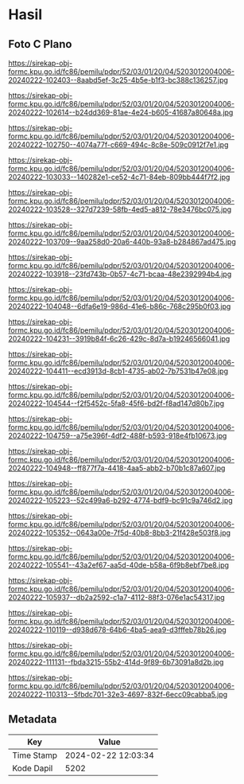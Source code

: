 # Hasil

## Foto C Plano

https://sirekap-obj-formc.kpu.go.id/fc86/pemilu/pdpr/52/03/01/20/04/5203012004006-20240222-102403--8aabd5ef-3c25-4b5e-b1f3-bc388c136257.jpg

https://sirekap-obj-formc.kpu.go.id/fc86/pemilu/pdpr/52/03/01/20/04/5203012004006-20240222-102614--b24dd369-81ae-4e24-b605-41687a80648a.jpg

https://sirekap-obj-formc.kpu.go.id/fc86/pemilu/pdpr/52/03/01/20/04/5203012004006-20240222-102750--4074a77f-c669-494c-8c8e-509c0912f7e1.jpg

https://sirekap-obj-formc.kpu.go.id/fc86/pemilu/pdpr/52/03/01/20/04/5203012004006-20240222-103033--140282e1-ce52-4c71-84eb-809bb444f7f2.jpg

https://sirekap-obj-formc.kpu.go.id/fc86/pemilu/pdpr/52/03/01/20/04/5203012004006-20240222-103528--327d7239-58fb-4ed5-a812-78e3476bc075.jpg

https://sirekap-obj-formc.kpu.go.id/fc86/pemilu/pdpr/52/03/01/20/04/5203012004006-20240222-103709--9aa258d0-20a6-440b-93a8-b284867ad475.jpg

https://sirekap-obj-formc.kpu.go.id/fc86/pemilu/pdpr/52/03/01/20/04/5203012004006-20240222-103918--23fd743b-0b57-4c71-bcaa-48e2392994b4.jpg

https://sirekap-obj-formc.kpu.go.id/fc86/pemilu/pdpr/52/03/01/20/04/5203012004006-20240222-104048--6dfa6e19-986d-41e6-b86c-768c295b0f03.jpg

https://sirekap-obj-formc.kpu.go.id/fc86/pemilu/pdpr/52/03/01/20/04/5203012004006-20240222-104231--3919b84f-6c26-429c-8d7a-b19246566041.jpg

https://sirekap-obj-formc.kpu.go.id/fc86/pemilu/pdpr/52/03/01/20/04/5203012004006-20240222-104411--ecd3913d-8cb1-4735-ab02-7b7531b47e08.jpg

https://sirekap-obj-formc.kpu.go.id/fc86/pemilu/pdpr/52/03/01/20/04/5203012004006-20240222-104544--f2f5452c-5fa8-45f6-bd2f-f8ad147d80b7.jpg

https://sirekap-obj-formc.kpu.go.id/fc86/pemilu/pdpr/52/03/01/20/04/5203012004006-20240222-104759--a75e396f-4df2-488f-b593-918e4fb10673.jpg

https://sirekap-obj-formc.kpu.go.id/fc86/pemilu/pdpr/52/03/01/20/04/5203012004006-20240222-104948--ff877f7a-4418-4aa5-abb2-b70b1c87a607.jpg

https://sirekap-obj-formc.kpu.go.id/fc86/pemilu/pdpr/52/03/01/20/04/5203012004006-20240222-105223--52c499a6-b292-4774-bdf9-bc91c9a746d2.jpg

https://sirekap-obj-formc.kpu.go.id/fc86/pemilu/pdpr/52/03/01/20/04/5203012004006-20240222-105352--0643a00e-7f5d-40b8-8bb3-21f428e503f8.jpg

https://sirekap-obj-formc.kpu.go.id/fc86/pemilu/pdpr/52/03/01/20/04/5203012004006-20240222-105541--43a2ef67-aa5d-40de-b58a-6f9b8ebf7be8.jpg

https://sirekap-obj-formc.kpu.go.id/fc86/pemilu/pdpr/52/03/01/20/04/5203012004006-20240222-105937--db2a2592-c1a7-4112-88f3-076e1ac54317.jpg

https://sirekap-obj-formc.kpu.go.id/fc86/pemilu/pdpr/52/03/01/20/04/5203012004006-20240222-110119--d938d678-64b6-4ba5-aea9-d3fffeb78b26.jpg

https://sirekap-obj-formc.kpu.go.id/fc86/pemilu/pdpr/52/03/01/20/04/5203012004006-20240222-111131--fbda3215-55b2-414d-9f89-6b73091a8d2b.jpg

https://sirekap-obj-formc.kpu.go.id/fc86/pemilu/pdpr/52/03/01/20/04/5203012004006-20240222-110313--5fbdc701-32e3-4697-832f-6ecc09cabba5.jpg


## Metadata

| Key        | Value               |
| ---------- | ------------------- |
| Time Stamp | 2024-02-22 12:03:34 |
| Kode Dapil | 5202                |



